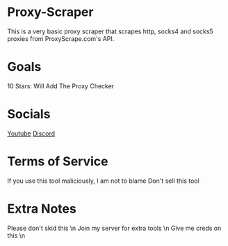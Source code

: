 # Proxy-Scraper
This is a very basic proxy scraper that scrapes http, socks4 and socks5 proxies from ProxyScrape.com's API.

# Goals

10 Stars: Will Add The Proxy Checker

# Socials

[Youtube](https://www.youtube.com/channel/UCaMOw0q18gUbw2OAIfv4qMQ)
[Discord](https://discord.gg/7anBydnRmq)

# Terms of Service

If you use this tool maliciously, I am not to blame
Don't sell this tool

# Extra Notes

Please don't skid this \n
Join my server for extra tools \n 
Give me creds on this \n

